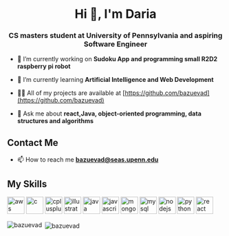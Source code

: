 <h1 align="center">Hi 👋, I'm Daria</h1>
<h3 align="center">CS masters student at University of Pennsylvania and aspiring Software Engineer</h3>

- 🔭 I’m currently working on **Sudoku App and programming small R2D2 raspberry pi robot**

- 🌱 I’m currently learning **Artificial Intelligence and Web Development**

- 👨‍💻 All of my projects are available at [https://github.com/bazuevad](https://github.com/bazuevad)

- 💬 Ask me about **react,Java, object-oriented programming, data structures and algorithms**

## Contact Me

- 📫 How to reach me **bazuevad@seas.upenn.edu**

## My Skills

<p align="left">
  <img src="https://devicons.github.io/devicon/devicon.git/icons/amazonwebservices/amazonwebservices-original-wordmark.svg" alt="aws" width="40" height="40"/> 
  <img src="https://devicons.github.io/devicon/devicon.git/icons/c/c-original.svg" alt="c" width="40" height="40"/> 
  <img src="https://devicons.github.io/devicon/devicon.git/icons/cplusplus/cplusplus-original.svg" alt="cplusplus" width="40" height="40"/> 
  <img src="https://www.vectorlogo.zone/logos/adobe_illustrator/adobe_illustrator-icon.svg" alt="illustrator" width="40" height="40"/>
  <img src="https://devicons.github.io/devicon/devicon.git/icons/java/java-original-wordmark.svg" alt="java" width="40" height="40"/> 
  <img src="https://devicons.github.io/devicon/devicon.git/icons/javascript/javascript-original.svg" alt="javascript" width="40" height="40"/> 
  <img src="https://devicons.github.io/devicon/devicon.git/icons/mongodb/mongodb-original-wordmark.svg" alt="mongodb" width="40" height="40"/>
  <img src="https://devicons.github.io/devicon/devicon.git/icons/mysql/mysql-original-wordmark.svg" alt="mysql" width="40" height="40"/> 
  <img src="https://devicons.github.io/devicon/devicon.git/icons/nodejs/nodejs-original-wordmark.svg" alt="nodejs" width="40" height="40"/>
  <img src="https://devicons.github.io/devicon/devicon.git/icons/python/python-original.svg" alt="python" width="40" height="40"/>
  <img src="https://devicons.github.io/devicon/devicon.git/icons/react/react-original-wordmark.svg" alt="react" width="40" height="40"/></p>

<p><img align="left" src="https://github-readme-stats.vercel.app/api/top-langs/?username=bazuevad&layout=compact&hide=html" alt="bazuevad" /></p>

<p>&nbsp;<img align="center" src="https://github-readme-stats.vercel.app/api?username=bazuevad&show_icons=true" alt="bazuevad" /></p>

